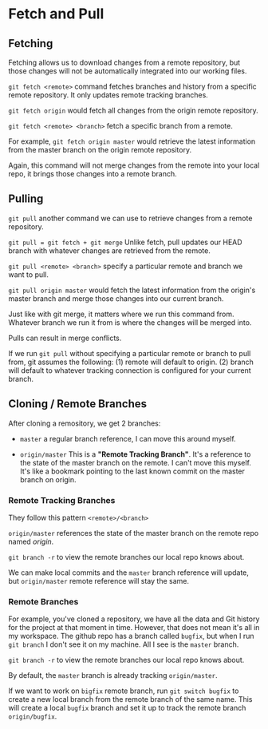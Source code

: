 # Fetch and Pull

## Fetching

Fetching allows us to download changes from a remote repository, but those changes will not be automatically integrated into our working files.

`git fetch <remote>` command fetches branches and history from a specific remote repository. It only updates remote tracking branches.

`git fetch origin` would fetch all changes from the origin remote repository.

`git fetch <remote> <branch>` fetch a specific branch from a remote.

For example, `git fetch origin master` would retrieve the latest information from the master branch on the origin remote repository.

Again, this command will not merge changes from the remote into your local repo, it brings those changes into a remote branch.

## Pulling

`git pull` another command we can use to retrieve changes from a remote repository.

`git pull = git fetch + git merge` Unlike fetch, pull updates our HEAD branch with whatever changes are retrieved from the remote.

`git pull <remote> <branch>` specify a particular remote and branch we want to pull.

`git pull origin master` would fetch the latest information from the origin's master branch and merge those changes into our current branch.

Just like with git merge, it matters where we run this command from. Whatever branch we run it from is where the changes will be merged into.

Pulls can result in merge conflicts.

If we run `git pull` without specifying a particular remote or branch to pull from, git assumes the following: (1) remote will default to origin. (2) branch will default to whatever tracking connection is configured for your current branch.

## Cloning / Remote Branches

After cloning a remository, we get 2 branches:

- `master` a regular branch reference, I can move this around myself.

- `origin/master` This is a **"Remote Tracking Branch"**. It's a reference to the state of the master branch on the remote. I can't move this myself. It's like a bookmark pointing to the last known commit on the master branch on origin.

### Remote Tracking Branches

They follow this pattern `<remote>/<branch>`

`origin/master` references the state of the master branch on the remote repo named _origin_.

`git branch -r` to view the remote branches our local repo knows about.

We can make local commits and the `master` branch reference will update, but `origin/master` remote reference will stay the same.

### Remote Branches

For example, you've cloned a repository, we have all the data and Git history for the project at that moment in time. However, that does not mean it's all in my workspace. The github repo has a branch called `bugfix`, but when I run `git branch` I don't see it on my machine. All I see is the `master` branch.

`git branch -r` to view the remote branches our local repo knows about.

By default, the `master` branch is already tracking `origin/master`.

If we want to work on `bigfix` remote branch, run `git switch bugfix` to create a new local branch from the remote branch of the same name. This will create a local `bugfix` branch and set it up to track the remote branch `origin/bugfix`.
